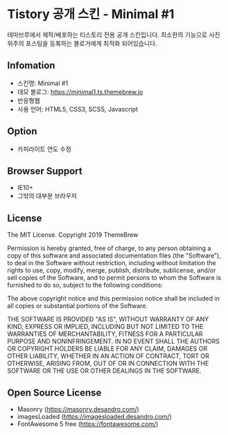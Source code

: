 # Tistory 공개 스킨 - Minimal #1
테마브루에서 제작/배포하는 티스토리 전용 공개 스킨입니다.
최소한의 기능으로 사진위주의 포스팅을 등록하는 블로거에게 최적화 되어있습니다.

## Infomation
- 스킨명: Minimal #1
- 데모 블로그: https://minimal1.ts.themebrew.io
- 반응형웹
- 사용 언어: HTML5, CSS3, SCSS, Javascript

## Option
- 카피라이트 연도 수정

## Browser Support
- IE10+
- 그밖의 대부분 브라우저

## License
The MIT License.
Copyright 2019 ThemeBrew

Permission is hereby granted, free of charge, to any person obtaining a copy of this software and associated documentation files (the "Software"), to deal in the Software without restriction, including without limitation the rights to use, copy, modify, merge, publish, distribute, sublicense, and/or sell copies of the Software, and to permit persons to whom the Software is furnished to do so, subject to the following conditions:

The above copyright notice and this permission notice shall be included in all copies or substantial portions of the Software.

THE SOFTWARE IS PROVIDED "AS IS", WITHOUT WARRANTY OF ANY KIND, EXPRESS OR IMPLIED, INCLUDING BUT NOT LIMITED TO THE WARRANTIES OF MERCHANTABILITY, FITNESS FOR A PARTICULAR PURPOSE AND NONINFRINGEMENT. IN NO EVENT SHALL THE AUTHORS OR COPYRIGHT HOLDERS BE LIABLE FOR ANY CLAIM, DAMAGES OR OTHER LIABILITY, WHETHER IN AN ACTION OF CONTRACT, TORT OR OTHERWISE, ARISING FROM, OUT OF OR IN CONNECTION WITH THE SOFTWARE OR THE USE OR OTHER DEALINGS IN THE SOFTWARE.

## Open Source License
- Masonry (https://masonry.desandro.com/)
- imagesLoaded (https://imagesloaded.desandro.com/)
- FontAwesome 5 free (https://fontawesome.com/)
